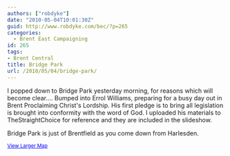 ```yaml
---
authors: ["robdyke"]
date: "2010-05-04T10:01:30Z"
guid: http://www.robdyke.com/bec/?p=265
categories:
  - Brent East Campaigning
id: 265
tags:
- Brent Central
title: Bridge Park
url: /2010/05/04/bridge-park/
---
```

I popped down to Bridge Park yesterday morning, for reasons which will become clear.... Bumped into Errol Williams, preparing for a busy day out in Brent Proclaiming Christ's Lordship. His first pledge is to bring all legislation is brought into conformity with the word of God. I uploaded his materials to TheStraightChoice for reference and they are included in the slideshow.

Bridge Park is just of Brentfield as you come down from Harlesden.

<small><a href="http://maps.google.co.uk/maps?f=q&source=embed&hl=en&geocode=&q=bridge+park,+brentfield&sll=51.543883,-0.271654&sspn=0.001908,0.004603&ie=UTF8&hq=bridge+park,+brentfield&hnear=&ll=51.543883,-0.271654&spn=0.001908,0.004603&t=h" style="color:#0000FF;text-align:left">View Larger Map</a></small>